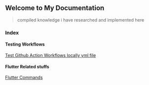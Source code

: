 ## Welcome to My Documentation 
> compiled knowledge i have researched and implemented here

### Index

#### Testing Workflows
[Test Github Action Workflows locally yml file](./workflows/testing_github_action_workflows_locally/index.md)


#### Flutter Related stuffs
[Flutter Commands](./flutter/commands/index.md)


